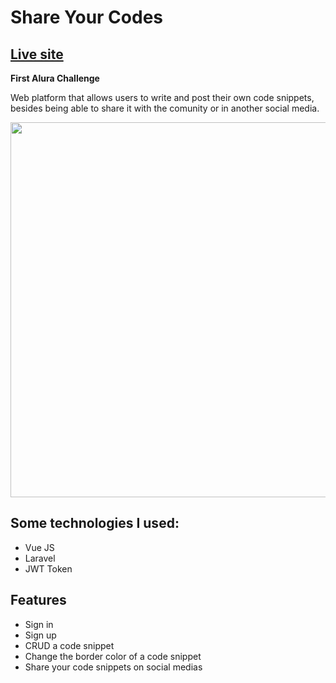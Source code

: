 # Share Your Codes
## [Live site](https://share-your-codes-vuejs.vercel.app/comunidade)
**First Alura Challenge**

Web platform that allows users to write and post their own code snippets, besides being able to share it with the comunity or in another social media.

<img src='https://i.gyazo.com/0e03605a56b546c7fe1c244eeb5315c9.png' width='600px'/>

## Some technologies I used: 
- Vue JS
- Laravel
- JWT Token
 
## Features
- Sign in
- Sign up
- CRUD a code snippet
- Change the border color of a code snippet
- Share your code snippets on social medias




